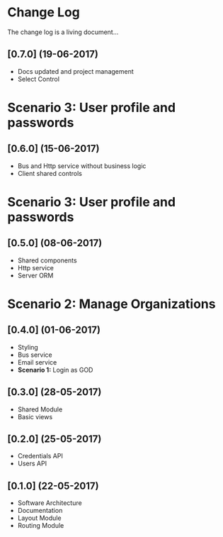 # Change Log

The change log is a living document...

## [0.7.0] (19-06-2017)
- Docs updated and project management
- Select Control
# **Scenario 3:** User profile and passwords

## [0.6.0] (15-06-2017)
- Bus and Http service without business logic
- Client shared controls
# **Scenario 3:** User profile and passwords

## [0.5.0] (08-06-2017)
- Shared components 
- Http service
- Server ORM
# **Scenario 2:** Manage Organizations 

## [0.4.0] (01-06-2017)
- Styling
- Bus service
- Email service
- **Scenario 1:** Login as GOD

## [0.3.0] (28-05-2017)
- Shared Module
- Basic views 

## [0.2.0] (25-05-2017)
- Credentials API
- Users API

## [0.1.0] (22-05-2017)
- Software Architecture
- Documentation
- Layout Module
- Routing Module
